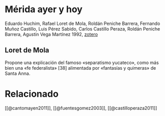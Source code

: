 # Mérida ayer y hoy

Eduardo Huchim, Rafael Loret de Mola, Roldán Peniche Barrera, Fernando Muñoz Castillo, Luis Pérez Sabido, Carlos Castillo Peraza, Roldán Peniche Barrera, Agustín Vega Martínez 1992, [zotero](zotero://select/items/@huchim&al1992)

## Loret de Mola

Propone una explicación del famoso «separatismo yucateco», como más bien una «fe federalista» [38] alimentada por «fantasías y quimeras» de Santa Anna. 

# Relacionado

[[@cantomayen2011]], [[@fuentesgomez2003]], [[@castilloperaza2011]]
